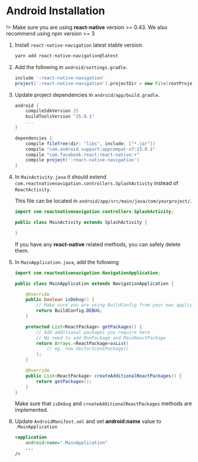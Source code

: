 # Android Installation

!> Make sure you are using **react-native** version >= 0.43. We also recommend using npm version >= 3

1. Install `react-native-navigation` latest stable version.

	```sh
	yarn add react-native-navigation@latest
	```

2. Add the following in `android/settings.gradle`.

	```groovy
	include ':react-native-navigation'
	project(':react-native-navigation').projectDir = new File(rootProject.projectDir, '../node_modules/react-native-navigation/lib/android/app/')
	```

3. Update project dependencies in `android/app/build.gradle`.
	```groovy
	android {
		compileSdkVersion 25
		buildToolsVersion "25.0.1"
		...
	}

	dependencies {
		compile fileTree(dir: "libs", include: ["*.jar"])
		compile "com.android.support:appcompat-v7:23.0.1"
		compile "com.facebook.react:react-native:+"
		compile project(':react-native-navigation')
	}
	```

4. In `MainActivity.java` it should extend `com.reactnativenavigation.controllers.SplashActivity` instead of `ReactActivity`.

	This file can be located in `android/app/src/main/java/com/yourproject/`.

	```java
	import com.reactnativenavigation.controllers.SplashActivity;

	public class MainActivity extends SplashActivity {

	}
	```

	If you have any **react-native** related methods, you can safely delete them.

5. In `MainApplication.java`, add the following
	```java
	import com.reactnativenavigation.NavigationApplication;

	public class MainApplication extends NavigationApplication {

		@Override
		public boolean isDebug() {
			// Make sure you are using BuildConfig from your own application
			return BuildConfig.DEBUG;
		}

		protected List<ReactPackage> getPackages() {
			// Add additional packages you require here
			// No need to add RnnPackage and MainReactPackage
			return Arrays.<ReactPackage>asList(
				// eg. new VectorIconsPackage()
			);
		}

		@Override
		public List<ReactPackage> createAdditionalReactPackages() {
			return getPackages();
		}
	}
	```

	Make sure that `isDebug` and `createAdditionalReactPackages` methods are implemented.

6. Update `AndroidManifest.xml` and set **android:name** value to `.MainApplication`
	```xml
	<application
		android:name=".MainApplication"
		...
	/>
	```

